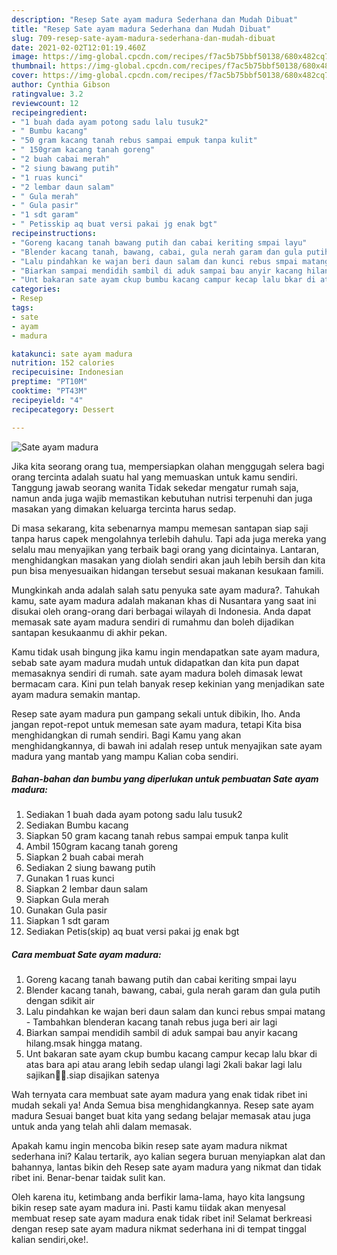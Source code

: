 ```yaml
---
description: "Resep Sate ayam madura Sederhana dan Mudah Dibuat"
title: "Resep Sate ayam madura Sederhana dan Mudah Dibuat"
slug: 709-resep-sate-ayam-madura-sederhana-dan-mudah-dibuat
date: 2021-02-02T12:01:19.460Z
image: https://img-global.cpcdn.com/recipes/f7ac5b75bbf50138/680x482cq70/sate-ayam-madura-foto-resep-utama.jpg
thumbnail: https://img-global.cpcdn.com/recipes/f7ac5b75bbf50138/680x482cq70/sate-ayam-madura-foto-resep-utama.jpg
cover: https://img-global.cpcdn.com/recipes/f7ac5b75bbf50138/680x482cq70/sate-ayam-madura-foto-resep-utama.jpg
author: Cynthia Gibson
ratingvalue: 3.2
reviewcount: 12
recipeingredient:
- "1 buah dada ayam potong sadu lalu tusuk2"
- " Bumbu kacang"
- "50 gram kacang tanah rebus sampai empuk tanpa kulit"
- " 150gram kacang tanah goreng"
- "2 buah cabai merah"
- "2 siung bawang putih"
- "1 ruas kunci"
- "2 lembar daun salam"
- " Gula merah"
- " Gula pasir"
- "1 sdt garam"
- " Petisskip aq buat versi pakai jg enak bgt"
recipeinstructions:
- "Goreng kacang tanah bawang putih dan cabai keriting smpai layu"
- "Blender kacang tanah, bawang, cabai, gula nerah garam dan gula putih dengan sdikit air"
- "Lalu pindahkan ke wajan beri daun salam dan kunci rebus smpai matang  Tambahkan blenderan kacang tanah rebus juga beri air lagi"
- "Biarkan sampai mendidih sambil di aduk sampai bau anyir kacang hilang.msak hingga matang."
- "Unt bakaran sate ayam ckup bumbu kacang campur kecap lalu bkar di atas bara api atau arang lebih sedap ulangi lagi 2kali bakar lagi lalu sajikan🥰🥰.siap disajikan satenya"
categories:
- Resep
tags:
- sate
- ayam
- madura

katakunci: sate ayam madura 
nutrition: 152 calories
recipecuisine: Indonesian
preptime: "PT10M"
cooktime: "PT43M"
recipeyield: "4"
recipecategory: Dessert

---
```



![Sate ayam madura](https://img-global.cpcdn.com/recipes/f7ac5b75bbf50138/680x482cq70/sate-ayam-madura-foto-resep-utama.jpg)

Jika kita seorang orang tua, mempersiapkan olahan menggugah selera bagi orang tercinta adalah suatu hal yang memuaskan untuk kamu sendiri. Tanggung jawab seorang  wanita Tidak sekedar mengatur rumah saja, namun anda juga wajib memastikan kebutuhan nutrisi terpenuhi dan juga masakan yang dimakan keluarga tercinta harus sedap.

Di masa  sekarang, kita sebenarnya mampu memesan santapan siap saji tanpa harus capek mengolahnya terlebih dahulu. Tapi ada juga mereka yang selalu mau menyajikan yang terbaik bagi orang yang dicintainya. Lantaran, menghidangkan masakan yang diolah sendiri akan jauh lebih bersih dan kita pun bisa menyesuaikan hidangan tersebut sesuai makanan kesukaan famili. 



Mungkinkah anda adalah salah satu penyuka sate ayam madura?. Tahukah kamu, sate ayam madura adalah makanan khas di Nusantara yang saat ini disukai oleh orang-orang dari berbagai wilayah di Indonesia. Anda dapat memasak sate ayam madura sendiri di rumahmu dan boleh dijadikan santapan kesukaanmu di akhir pekan.

Kamu tidak usah bingung jika kamu ingin mendapatkan sate ayam madura, sebab sate ayam madura mudah untuk didapatkan dan kita pun dapat memasaknya sendiri di rumah. sate ayam madura boleh dimasak lewat bermacam cara. Kini pun telah banyak resep kekinian yang menjadikan sate ayam madura semakin mantap.

Resep sate ayam madura pun gampang sekali untuk dibikin, lho. Anda jangan repot-repot untuk memesan sate ayam madura, tetapi Kita bisa menghidangkan di rumah sendiri. Bagi Kamu yang akan menghidangkannya, di bawah ini adalah resep untuk menyajikan sate ayam madura yang mantab yang mampu Kalian coba sendiri.

<!--inarticleads1-->

##### Bahan-bahan dan bumbu yang diperlukan untuk pembuatan Sate ayam madura:

1. Sediakan 1 buah dada ayam potong sadu lalu tusuk2
1. Sediakan  Bumbu kacang
1. Siapkan 50 gram kacang tanah rebus sampai empuk tanpa kulit
1. Ambil  150gram kacang tanah goreng
1. Siapkan 2 buah cabai merah
1. Sediakan 2 siung bawang putih
1. Gunakan 1 ruas kunci
1. Siapkan 2 lembar daun salam
1. Siapkan  Gula merah
1. Gunakan  Gula pasir
1. Siapkan 1 sdt garam
1. Sediakan  Petis(skip) aq buat versi pakai jg enak bgt




<!--inarticleads2-->

##### Cara membuat Sate ayam madura:

1. Goreng kacang tanah bawang putih dan cabai keriting smpai layu
1. Blender kacang tanah, bawang, cabai, gula nerah garam dan gula putih dengan sdikit air
1. Lalu pindahkan ke wajan beri daun salam dan kunci rebus smpai matang  - Tambahkan blenderan kacang tanah rebus juga beri air lagi
1. Biarkan sampai mendidih sambil di aduk sampai bau anyir kacang hilang.msak hingga matang.
1. Unt bakaran sate ayam ckup bumbu kacang campur kecap lalu bkar di atas bara api atau arang lebih sedap ulangi lagi 2kali bakar lagi lalu sajikan🥰🥰.siap disajikan satenya




Wah ternyata cara membuat sate ayam madura yang enak tidak ribet ini mudah sekali ya! Anda Semua bisa menghidangkannya. Resep sate ayam madura Sesuai banget buat kita yang sedang belajar memasak atau juga untuk anda yang telah ahli dalam memasak.

Apakah kamu ingin mencoba bikin resep sate ayam madura nikmat sederhana ini? Kalau tertarik, ayo kalian segera buruan menyiapkan alat dan bahannya, lantas bikin deh Resep sate ayam madura yang nikmat dan tidak ribet ini. Benar-benar taidak sulit kan. 

Oleh karena itu, ketimbang anda berfikir lama-lama, hayo kita langsung bikin resep sate ayam madura ini. Pasti kamu tiidak akan menyesal membuat resep sate ayam madura enak tidak ribet ini! Selamat berkreasi dengan resep sate ayam madura nikmat sederhana ini di tempat tinggal kalian sendiri,oke!.

